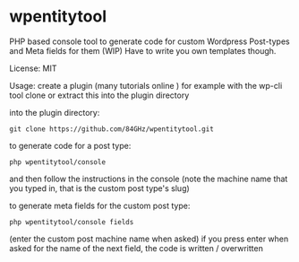 # wpentitytool
PHP based console tool to generate code for custom Wordpress Post-types and Meta fields for them (WIP)
Have to write you own templates though.

License: MIT

Usage: create a plugin (many tutorials online ) for example with the wp-cli tool
clone or extract this into the plugin directory 

into the plugin directory:

`git clone https://github.com/84GHz/wpentitytool.git`

to generate code for a post type:

`php wpentitytool/console`

and then follow the instructions in the console
(note the machine name that you typed in, that is the custom post type's slug)

to generate meta fields for the custom post type:

`php wpentitytool/console fields`

(enter the custom post machine name when asked)
if you press enter when asked for the name of the next field, the code is written / overwritten

